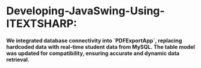 <h1>Developing-JavaSwing-Using-ITEXTSHARP:</h1>

<h4>We integrated database connectivity into `PDFExportApp`, replacing hardcoded data with real-time student data from MySQL. The table model was updated for compatibility, ensuring accurate and dynamic data retrieval.</h4>
